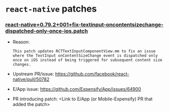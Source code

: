 # `react-native` patches

### [react-native+0.79.2+001+fix-textinput-oncontentsizechange-dispatched-only-once-ios.patch](react-native+0.79.2+001+fix-textinput-oncontentsizechange-dispatched-only-once-ios.patch)

- Reason:
  
    ```
    This patch updates RCTTextInputComponentView.mm to fix an issue where the TextInput onContentSizeChange event is dispatched only once on iOS instead of being triggered for subsequent content size changes.
    ```
  
- Upstream PR/issue: https://github.com/facebook/react-native/pull/50782
- E/App issue: https://github.com/Expensify/App/issues/64900
- PR introducing patch: <Link to E/App (or Mobile-Expensify) PR that added the patch>